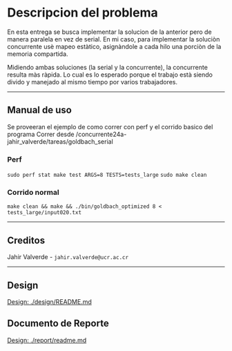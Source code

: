 # Descripcion del problema

En esta entrega se busca implementar la solucion de la anterior pero de manera 
paralela en vez de serial. En mi caso, para implementar la soluciòn concurrente
usè mapeo estàtico, asignàndole a cada hilo una porciòn de la memoria 
compartida.

Midiendo ambas soluciones (la serial y la concurrente), la concurrente resulta
màs ràpida. Lo cual es lo esperado porque el trabajo està siendo divido
y manejado al mismo tiempo por varios trabajadores.

---

## Manual de uso

Se proveeran el ejemplo de como correr con perf y el corrido basico del programa
Correr desde /concurrente24a-jahir_valverde/tareas/goldbach_serial

### Perf

`sudo perf stat make test ARGS=8 TESTS=tests_large`
`sudo make clean`

### Corrido normal

`make clean && make && ./bin/goldbach_optimized 8 < tests_large/input020.txt`

---

## Creditos

Jahir Valverde - `jahir.valverde@ucr.ac.cr`

---

## Design
[Design: ./design/README.md](./design/README.md)

## Documento de Reporte
[Design: ./report/readme.md](./report/readme.md)